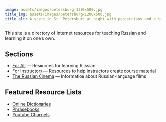 ```yaml
---
image: assets/images/petersburg-1200x500.jpg
title_img: assets/images/petersburg-1200x500.jpg
title_alt: A scene in St. Petersburg at night with pedestrians and a trolleybuses
---
```

This site is a directory of Internet resources for teaching Russian
and learning it on one's own. 

## Sections
* [For All](for-all/) — Resources for learning Russian
* [For Instructors](for-instructors/) — Resources to help instructors create course material
* [The Russian Cinema](cinema/) — Information about Russian-language films

## Featured Resource Lists
* [Online Dictionaries](for-all/dictionaries)
* [Phrasebooks](for-all/phrasebooks)
* [Youtube Channels](for-all/youtube-channels)

